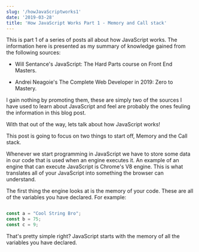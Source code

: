 ```yaml
---
slug: '/howJavaScriptworks1'
date: '2019-03-28'
title: 'How JavaScript Works Part 1 - Memory and Call stack'
---
```


This is part 1 of a series of posts all about how JavaScript works. The information here is presented as my summary of knowledge gained from the following sources:

- Will Sentance's JavaScript: The Hard Parts course on Front End Masters.

- Andrei Neagoie's The Complete Web Developer in 2019: Zero to Mastery. 

I gain nothing by promoting them, these are simply two of the sources I have used to learn about JavaScript and feel are probably the ones feuling the information in this blog post. 

With that out of the way, lets talk about how JavaScript works! 

This post is going to focus on two things to start off, Memory and the Call stack. 

Whenever we start programming in JavaScript we have to store some data in our code that is used when an engine executes it. An example of an engine that can execute JavaScript is Chrome's V8 engine. This is what translates all of your JavaScript into something the browser can understand. 

The first thing the engine looks at is the memory of your code. These are all of the variables you have declared. For example:

```javascript

const a = "Cool String Bro";
const b = 75;
const c = 9;
```

That's pretty simple right? JavaScript starts with the memory of all the variables you have declared. 